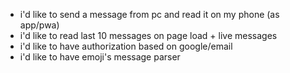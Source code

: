 - i'd like to send a message from pc and read it on my phone (as app/pwa)
- i'd like to read last 10 messages on page load + live messages
- i'd like to have authorization based on google/email
- i'd like to have emoji's message parser